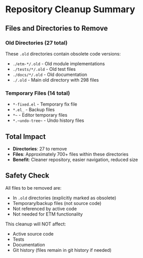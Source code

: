 # Repository Cleanup Summary

## Files and Directories to Remove

### Old Directories (27 total)
These `.old` directories contain obsolete code versions:
- `./etm-*/.old` - Old module implementations
- `./tests/*/.old` - Old test files
- `./docs/*/.old` - Old documentation
- `./.old` - Main old directory with 298 files

### Temporary Files (14 total)
- `*-fixed.el` - Temporary fix file
- `*.el_` - Backup files
- `*~` - Editor temporary files
- `*.~undo-tree~` - Undo history files

## Total Impact
- **Directories**: 27 to remove
- **Files**: Approximately 700+ files within these directories
- **Benefit**: Cleaner repository, easier navigation, reduced size

## Safety Check
All files to be removed are:
- In `.old` directories (explicitly marked as obsolete)
- Temporary/backup files (not source code)
- Not referenced by active code
- Not needed for ETM functionality

This cleanup will NOT affect:
- Active source code
- Tests
- Documentation
- Git history (files remain in git history if needed)